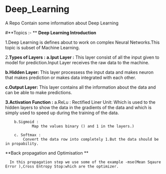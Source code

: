 # **Deep_Learning**
A Repo Contain some information about Deep Learning


#**Topics :- **
**Deep Learning Introduction**

1.Deep Learning is defines about to work on complex Neural Networks.This topic is subset of Machine Learning.

2.**Types of Layers :** 
**a.Iput Layer :** 
              This layer consist of all the input given to model for prediction.Input Layer receives the raw data to the machine.

**b.Hidden Layer:**
            This layer processess the input data and makes neuron that makes prediction or makes data integrated with each other.

**c.Output Layer:**
          This layer contains all the information about the data and can be able to make predictions.

**3.Activation Function :** 
        a.ReLu : Rectified Liner Unit:
                Which is used to the hidden layers to show the data in the gradients of the data and which is simply used to speed up during the training of the data.

        b.Sigmoid : 
                Map the values binary () and 1 in the layers.)

        c. Softmax : 
            Convert the data row into completely 1.But the data should be in propability.
**Back propagation and Optimisation **

      In this propagation step we use some of the example -mse(Mean Sqaure Error ),Cross Entropy Stop:which are the optimizer.
